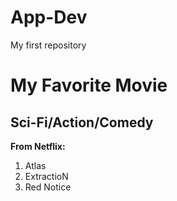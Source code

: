 # App-Dev
My first repository
# My Favorite Movie
## Sci-Fi/Action/Comedy

**From Netflix:**
1. Atlas
2. ExtractioN
3. Red Notice
  
